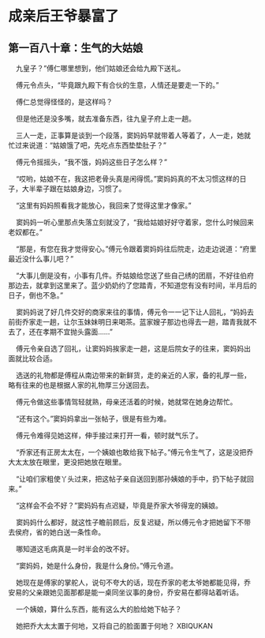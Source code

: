 # 成亲后王爷暴富了 
 ## 第一百八十章：生气的大姑娘
     九皇子？”傅仁哪里想到，他们姑娘还会给九殿下送礼。

    傅元令点头，“毕竟跟九殿下有合伙的生意，人情还是要走一下的。”

    傅仁总觉得怪怪的，是这样吗？

    但是他还是没多嘴，就去准备东西，往九皇子府上走一趟。

    三人一走，正事算是谈到一个段落，窦妈妈早就带着人等着了，人一走，她就忙过来说道：“姑娘饿了吧，先吃点东西垫垫肚子？”

    傅元令摇摇头，“我不饿，妈妈这些日子怎么样？”

    “哎哟，姑娘不在，我这把老骨头真是闲得慌。”窦妈妈真的不太习惯这样的日子，大半辈子跟在姑娘身边，习惯了。

    “这里有妈妈照看我才能放心，我回来了觉得这里才像家。”

    窦妈妈一听心里那点失落立刻就没了，“我给姑娘好好守着家，您什么时候回来老奴都在。”

    “那是，有您在我才觉得安心。”傅元令跟着窦妈妈往后院走，边走边说道：“府里最近没什么事儿吧？”

    “大事儿倒是没有，小事有几件。乔姑娘给您送了些自己绣的团扇，不好往伯府那边去，就拿到这里来了。蓝少奶奶约了您踏青，不知道您有没有时间，半月后的日子，倒也不急。”

    窦妈妈说了好几件交好的商家来往的事情，傅元令一一记下让人回礼，“妈妈去前街乔家走一趟，让尔玉妹妹明日来喝茶。蓝家嫂子那边也得去一趟，踏青我就不去了，还在孝期不宜抛头露面……”

    傅元令亲自选了回礼，让窦妈妈挨家走一趟，这是后院女子的往来，窦妈妈出面就比较合适。

    选送的礼物都是傅程从南边带来的新鲜货，走的亲近的人家，备的礼厚一些，略有往来的也是根据人家的礼物厚三分送回去。

    傅元令做这些事情驾轻就熟，母亲还活着的时候，她就常在她身边帮忙。

    “还有这个。”窦妈妈拿出一张帖子，很是有些为难。

    傅元令难得见她这样，伸手接过来打开一看，顿时就气乐了。

    “乔家还有正房太太在，一个姨娘也敢给我下帖子。”傅元令生气了，这是没把乔大太太放在眼里，更没把她放在眼里。

    “让咱们家粗使丫头过来，把这帖子亲自送回到那孙姨娘的手中，扔下帖子就回来。”

    “这样会不会不好？”窦妈妈有点迟疑，毕竟是乔家大爷得宠的姨娘。

    窦妈妈什么都好，就这性子瞻前顾后，反复迟疑，所以傅元令才把她留下不带去侯府，省的她白送一条性命。

    哪知道这毛病真是一时半会的改不好。

    “窦妈妈，她是什么身份，我是什么身份。”傅元令道。

    她现在是傅家的掌舵人，说句不夸大的话，现在乔家的老太爷她都能见得，乔安易的父亲跟她见面那都是能一桌同坐议事的身份，乔安易在都得站着听话。

    一个姨娘，算什么东西，能有这么大的脸给她下帖子？

    她把乔大太太置于何地，又将自己的脸面置于何地？ 
XBIQUKAN